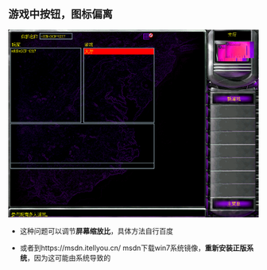 ## 游戏中按钮，图标偏离

![苏军建筑科技树](./jiaocheng10.png)

- 这种问题可以调节**屏幕缩放比**，具体方法自行百度


- 或者到https://msdn.itellyou.cn/
msdn下载win7系统镜像，**重新安装正版系统**，因为这可能由系统导致的
